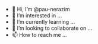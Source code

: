- 👋 Hi, I’m @pau-nerazim
- 👀 I’m interested in ...
- 🌱 I’m currently learning ...
- 💞️ I’m looking to collaborate on ...
- 📫 How to reach me ...

<!---
pau-nerazim/pau-nerazim is a ✨ special ✨ repository because its `README.md` (this file) appears on your GitHub profile.
You can click the Preview link to take a look at your changes.
--->
